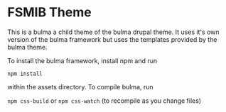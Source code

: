 # FSMIB Theme

This is a bulma a child theme of the bulma drupal theme. It uses it's own version of the bulma framework but uses the templates provided by the bulma theme.

To install the bulma framework, install npm and run 

`npm install`

within the assets directory. To compile bulma, run 

`npm css-build` or `npm css-watch` (to recompile as you change files)
